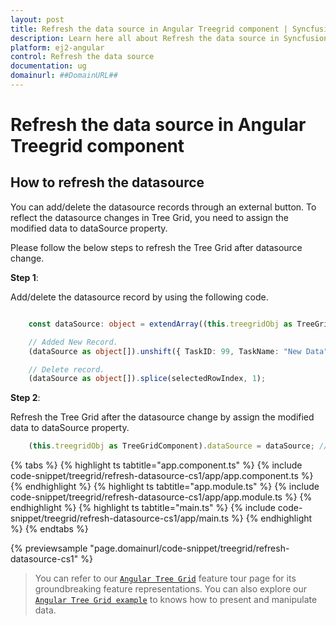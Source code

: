```yaml
---
layout: post
title: Refresh the data source in Angular Treegrid component | Syncfusion
description: Learn here all about Refresh the data source in Syncfusion Angular Treegrid component of Syncfusion Essential JS 2 and more.
platform: ej2-angular
control: Refresh the data source 
documentation: ug
domainurl: ##DomainURL##
---
```


# Refresh the data source in Angular Treegrid component

## How to refresh the datasource

You can add/delete the datasource records through an external button. To reflect the datasource changes in Tree Grid, you need to assign the modified data to dataSource property.

Please follow the below steps to refresh the Tree Grid after datasource change.

**Step 1**:

Add/delete the datasource record by using the following code.

```typescript

    const dataSource: object = extendArray((this.treegridObj as TreeGridComponent).dataSource as object[]);

    // Added New Record.
    (dataSource as object[]).unshift({ TaskID: 99, TaskName: "New Data", StartDate: new Date('02/03/2017'), Duration: 10 });

    // Delete record.
    (dataSource as object[]).splice(selectedRowIndex, 1);

```

**Step 2**:

Refresh the Tree Grid after the datasource change by assign the modified data to dataSource property.

```typescript
    (this.treegridObj as TreeGridComponent).dataSource = dataSource; // Refresh the TreeGrid.

```

{% tabs %}
{% highlight ts tabtitle="app.component.ts" %}
{% include code-snippet/treegrid/refresh-datasource-cs1/app/app.component.ts %}
{% endhighlight %}
{% highlight ts tabtitle="app.module.ts" %}
{% include code-snippet/treegrid/refresh-datasource-cs1/app/app.module.ts %}
{% endhighlight %}
{% highlight ts tabtitle="main.ts" %}
{% include code-snippet/treegrid/refresh-datasource-cs1/app/main.ts %}
{% endhighlight %}
{% endtabs %}
  
{% previewsample "page.domainurl/code-snippet/treegrid/refresh-datasource-cs1" %}

> You can refer to our [`Angular Tree Grid`](https://www.syncfusion.com/angular-ui-components/angular-tree-grid) feature tour page for its groundbreaking feature representations. You can also explore our [`Angular Tree Grid example`](https://ej2.syncfusion.com/angular/demos/#/material/treegrid/treegrid-overview) to knows how to present and manipulate data.